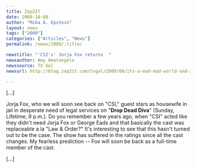 ```yaml
---
title: Zap2It
date: 2009-10-08
author: "Mika A. Epstein"
layout: news
tags: ["2009"]
categories: ["Articles", "News"]
permalink: /news/2009/:title/

newstitle: "'CSI's' Jorja Fox returns  "
newsauthor: Amy Amatangelo
newssource: TV Gal
newsurl: http://blog.zap2it.com/tvgal/2009/08/its-a-mad-mad-world-and-i-love-watching-it.html

---
```


[...]

Jorja Fox, who we will soon see back on "CSI," guest stars as housewife in jail in desperate need of legal services on "**Drop Dead Diva**" (Sunday, Lifetime, 9 p.m.). Do you remember a few years ago, when "CSI" acted like they didn't need Jorja Fox or George Eads and that basically the cast was replaceable a la "Law & Order?" It's interesting to see that this hasn't turned out to be the case. The show has suffered in the ratings since all the cast changes. My fearless prediction -- Fox will soon be back as a full-time member of the cast.

[...]
